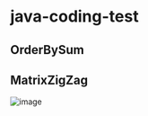 # java-coding-test

## OrderBySum


## MatrixZigZag


![image](https://user-images.githubusercontent.com/29423360/187908306-3331cb67-1380-42d0-967f-76413ad1452f.png)
